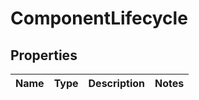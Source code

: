
# ComponentLifecycle

## Properties
Name | Type | Description | Notes
------------ | ------------- | ------------- | -------------



